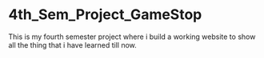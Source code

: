 # 4th_Sem_Project_GameStop
This is my fourth semester project where i build a working website to show all the thing that i have learned till now.
